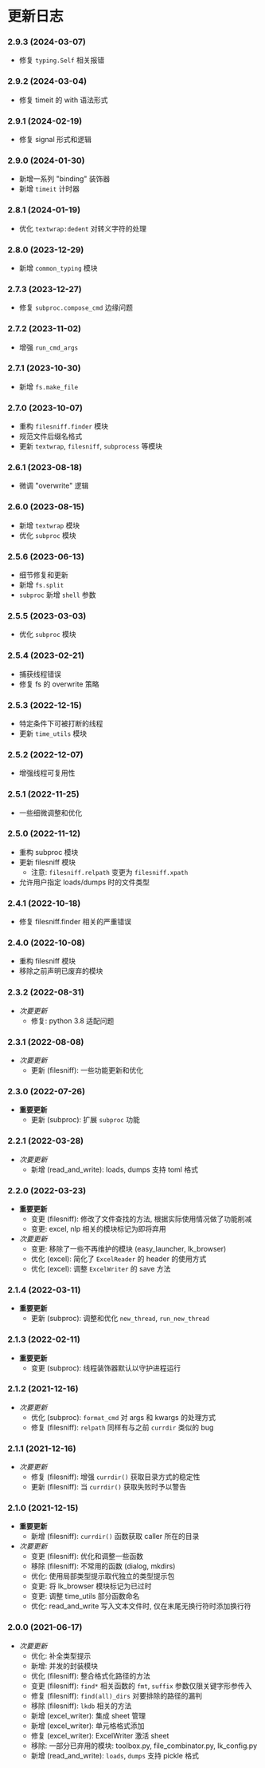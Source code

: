 # 更新日志

### 2.9.3 (2024-03-07)

- 修复 `typing.Self` 相关报错

### 2.9.2 (2024-03-04)

- 修复 timeit 的 with 语法形式

### 2.9.1 (2024-02-19)

- 修复 signal 形式和逻辑

### 2.9.0 (2024-01-30)

- 新增一系列 "binding" 装饰器
- 新增 `timeit` 计时器

### 2.8.1 (2024-01-19)

- 优化 `textwrap:dedent` 对转义字符的处理

### 2.8.0 (2023-12-29)

- 新增 `common_typing` 模块

### 2.7.3 (2023-12-27)

- 修复 `subproc.compose_cmd` 边缘问题

### 2.7.2 (2023-11-02)

- 增强 `run_cmd_args`

### 2.7.1 (2023-10-30)

- 新增 `fs.make_file`

### 2.7.0 (2023-10-07)

- 重构 `filesniff.finder` 模块
- 规范文件后缀名格式
- 更新 `textwrap`, `filesniff`, `subprocess` 等模块

### 2.6.1 (2023-08-18)

- 微调 "overwrite" 逻辑

### 2.6.0 (2023-08-15)

- 新增 `textwrap` 模块
- 优化 `subproc` 模块

### 2.5.6 (2023-06-13)

- 细节修复和更新
- 新增 `fs.split`
- `subproc` 新增 `shell` 参数

### 2.5.5 (2023-03-03)

- 优化 `subproc` 模块

### 2.5.4 (2023-02-21)

- 捕获线程错误
- 修复 fs 的 overwrite 策略

### 2.5.3 (2022-12-15)

- 特定条件下可被打断的线程
- 更新 `time_utils` 模块

### 2.5.2 (2022-12-07)

- 增强线程可复用性

### 2.5.1 (2022-11-25)

- 一些细微调整和优化

### 2.5.0 (2022-11-12)

- 重构 subproc 模块
- 更新 filesniff 模块
    - 注意: `filesniff.relpath` 变更为 `filesniff.xpath`
- 允许用户指定 loads/dumps 时的文件类型

### 2.4.1 (2022-10-18)

- 修复 filesniff.finder 相关的严重错误

### 2.4.0 (2022-10-08)

- 重构 filesniff 模块
- 移除之前声明已废弃的模块

### 2.3.2 (2022-08-31)

- *次要更新*
    - 修复: python 3.8 适配问题

### 2.3.1 (2022-08-08)

- *次要更新*
    - 更新 (filesniff): 一些功能更新和优化

### 2.3.0 (2022-07-26)

- **重要更新**
    - 更新 (subproc): 扩展 `subproc` 功能

### 2.2.1 (2022-03-28)

- *次要更新*
    - 新增 (read_and_write): loads, dumps 支持 toml 格式

### 2.2.0 (2022-03-23)

- **重要更新**
    - 变更 (filesniff): 修改了文件查找的方法, 根据实际使用情况做了功能削减
    - 变更: excel, nlp 相关的模块标记为即将弃用
- *次要更新*
    - 变更: 移除了一些不再维护的模块 (easy_launcher, lk_browser)
    - 优化 (excel): 简化了 `ExcelReader` 的 header 的使用方式
    - 优化 (excel): 调整 `ExcelWriter` 的 save 方法

### 2.1.4 (2022-03-11)

- **重要更新**
    - 更新 (subproc): 调整和优化 `new_thread`, `run_new_thread`

### 2.1.3 (2022-02-11)

- **重要更新**
    - 变更 (subproc): 线程装饰器默认以守护进程运行

### 2.1.2 (2021-12-16)

- *次要更新*
    - 优化 (subproc): `format_cmd` 对 args 和 kwargs 的处理方式
    - 修复 (filesniff): `relpath` 同样有与之前 `currdir` 类似的 bug

### 2.1.1 (2021-12-16)

- *次要更新*
  - 修复 (filesniff): 增强 `currdir()` 获取目录方式的稳定性
  - 更新 (filesniff): 当 `currdir()` 获取失败时予以警告

### 2.1.0 (2021-12-15)

- **重要更新**
    - 新增 (filesniff): `currdir()` 函数获取 caller 所在的目录
- *次要更新*
    - 变更 (filesniff): 优化和调整一些函数
    - 移除 (filesniff): 不常用的函数 (dialog, mkdirs)
    - 优化: 使用局部类型提示取代独立的类型提示包
    - 变更: 将 lk_browser 模块标记为已过时
    - 变更: 调整 time_utils 部分函数命名
    - 优化: read_and_write 写入文本文件时, 仅在末尾无换行符时添加换行符

### 2.0.0 (2021-06-17)

- *次要更新*
    - 优化: 补全类型提示
    - 新增: 并发的封装模块
    - 优化 (filesniff): 整合格式化路径的方法
    - 变更 (filesniff): `find*` 相关函数的 `fmt`, `suffix` 参数仅限关键字形参传入
    - 修复 (filesniff): `find(all)_dirs` 对要排除的路径的漏判
    - 移除 (filesniff): `lkdb` 相关的方法
    - 新增 (excel_writer): 集成 sheet 管理
    - 新增 (excel_writer): 单元格格式添加
    - 修复 (excel_writer): ExcelWriter 激活 sheet
    - 移除: 一部分已弃用的模块: toolbox.py, file_combinator.py, lk_config.py
    - 新增 (read_and_write): `loads`, `dumps` 支持 pickle 格式
